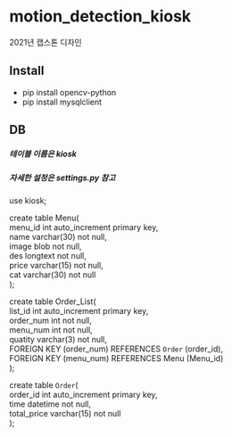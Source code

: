 # motion_detection_kiosk
2021년 캡스톤 디자인

## Install
- pip install opencv-python
- pip install mysqlclient

## DB
##### 테이블 이름은 kiosk
##### 자세한 설정은 settings.py 참고

use kiosk;

create table Menu(  
	menu_id int auto_increment primary key,  
    name varchar(30) not null,  
    image blob not null,  
    des longtext not null,  
    price varchar(15) not null,  
    cat varchar(30) not null  
);  

create table Order_List(  
	list_id int auto_increment primary key,  
    order_num int not null,  
    menu_num int not null,  
    quatity varchar(3) not null,  
    FOREIGN KEY (order_num) REFERENCES ``Order`` (order_id),  
	FOREIGN KEY (menu_num) REFERENCES Menu (Menu_id)  
);  

create table ``Order``(  
	order_id int auto_increment primary key,  
    time datetime not null,  
    total_price varchar(15) not null  
);  

